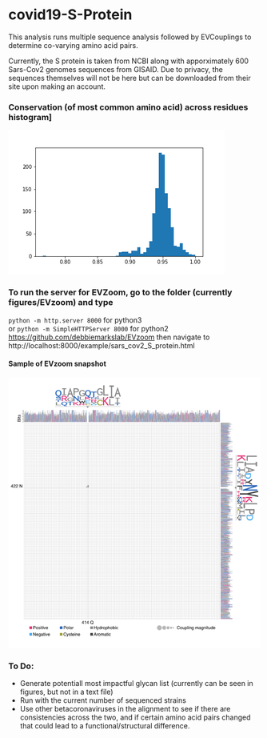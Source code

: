 # covid19-S-Protein
This analysis runs multiple sequence analysis followed by EVCouplings to determine co-varying amino acid pairs.

Currently, the S protein is taken from NCBI along with apporximately 600 Sars-Cov2 genomes sequences from GISAID. Due to privacy, the sequences themselves will not be here but can be downloaded from their site upon making an account.




### Conservation (of most common amino acid) across residues histogram]
![Conservation](figures/sars_cov2/conservation_histogram.png)


### To run the server for EVZoom, go to the folder (currently figures/EVzoom) and type
`python -m http.server 8000` for python3  
or `python -m SimpleHTTPServer 8000` for python2  
https://github.com/debbiemarkslab/EVzoom
then navigate to http://localhost:8000/example/sars_cov2_S_protein.html

#### Sample of EVzoom snapshot
![EVzoom snapshot](figures/sample_S_sars_cov2.png)

### To Do:
- Generate potentiall most impactful glycan list (currently can be seen in figures, but not in a text file)
- Run with the current number of sequenced strains
- Use other betacoronaviruses in the alignment to see if there are consistencies across the two, and if certain amino acid pairs changed that could lead to a functional/structural difference.
